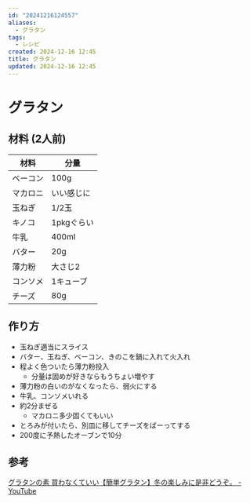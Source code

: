 ```yaml
---
id: "20241216124557"
aliases:
  - グラタン
tags:
  - レシピ
created: 2024-12-16 12:45
title: グラタン
updated: 2024-12-16 12:45
---
```


# グラタン

## 材料 (2人前)

|材料    |分量      |
|--------|----------|
|ベーコン|100g      |
|マカロニ|いい感じに|
|玉ねぎ  |1/2玉     |
|キノコ  |1pkgぐらい|
|牛乳    |400ml     |
|バター  |20g       |
|薄力粉  |大さじ2   |
|コンソメ|1キューブ |
|チーズ  |80g       |

## 作り方

- 玉ねぎ適当にスライス
- バター、玉ねぎ、ベーコン、きのこを鍋に入れて火入れ
- 程よく色ついたら薄力粉投入
    - 分量は固めが好きならもうちょい増やす
- 薄力粉の白いのがなくなったら、弱火にする
- 牛乳、コンソメいれる
- 約2分まぜる
    - マカロニ多少固くてもいい
- とろみが付いたら、別皿に移してチーズをばーってする
- 200度に予熱したオーブンで10分

## 参考

[グラタンの素 買わなくていい【簡単グラタン】冬の楽しみに是非どうぞ。 - YouTube](https://www.youtube.com/watch?v=76z2hhjZicg&list=PL9YfRGcJzkKbfNqaf00T9db8MJQzRyZ1f&index=47)

